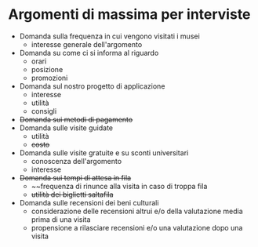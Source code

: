 # Argomenti di massima per interviste

- Domanda sulla frequenza in cui vengono visitati i musei
    - interesse generale dell'argomento
- Domanda su come ci si informa al riguardo
    - orari
    - posizione
    - promozioni
- Domanda sul nostro progetto di applicazione
    - interesse
    - utilità
    - consigli
- ~~Domanda sui metodi di pagamento~~
- Domanda sulle visite guidate
    - utilità
    - ~~costo~~
- Domanda sulle visite gratuite e su sconti universitari
    - conoscenza dell'argomento
    - interesse
- ~~Domanda sui tempi di attesa in fila~~
    - ~~frequenza di rinunce alla visita in caso di troppa fila
    - ~~utilità dei biglietti saltafila~~
- Domanda sulle recensioni dei beni culturali
    - considerazione delle recensioni altrui e/o della valutazione media prima di una visita
    - propensione a rilasciare recensioni e/o una valutazione dopo una visita
